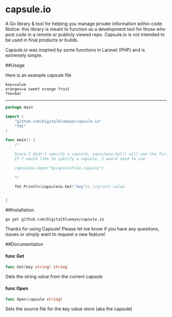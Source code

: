 # capsule.io

A Go library &amp; tool for helping you manage private information within code. 
Notice: this library is meant to function as a development tool for those who post code in a remote or publicly viewed repo. Capsule.io is not intended to be used in final products or builds. 

Capsule.io was inspired by some functions in Laravel (PHP) and is extremely simple.

##Usage

Here is an example capsule file
```
key=value
oranges=a sweet orange fruit
foo=bar

```

***

```Go
package main

import (
	"github.com/Digitalblueeye/capsule.io"
	"fmt"
)

func main() {
	/* 

	Since I didn't specify a capsule, capsuleio.Get() will use the first .capsule file found in the local directory
	If I would like to specify a capsule, I would need to use

	capsuleio.Open("mycapsulefile.capsule")

	*/

	fmt.Println(capsuleio.Get("key")) //prints value


}

```

##Installation
```
go get github.com/Digitalblueeye/capsule.io
```

Thanks for using Capsule! Please let me know if you have any questions, issues or simply want to request a new feature!


##Documentation

#### func  Get

```go
func Get(key string) string
```
Gets the string value from the current capsule

#### func  Open

```go
func Open(capsule string)
```
Sets the source file for the key value store (aka the capsule)
